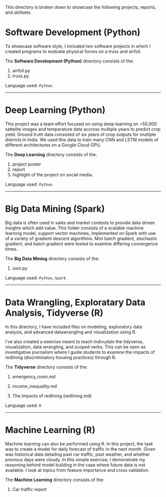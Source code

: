This directory is broken down to showcase the following projects, reports, and skillsets.

Software Development (Python)
=============================

To showcase software style, I included two software projects in which I created programs to evaluate physical forces on a truss and airfoil.

The **Software Development (Python)** directory consists of the:

1.  airfoil.py
2.  truss.py

Language used: `Python`

------------------------------------------------------------------------

Deep Learning (Python)
======================

This project was a team effort focused on using deep learning on ~50,000 sattelite images and temperature data accross multiple years to predict crop yield. Ground truth data consisted of six years of crop outputs for multiple districts in India. We used this data to train many CNN and LSTM models of different architectures on a Google Cloud GPU.

The **Deep Learning** directory consists of the:

1.  project poster
2.  report
3.  highlight of the project on social media.

Language used: `Python`

------------------------------------------------------------------------

Big Data Mining (Spark)
=======================

Big data is often used in sales and market contexts to provide data driven insights which add value. This folder consists of a scalable machine learning model, support vector machines, implemented on Spark with use of a variety of gradient descent algorithms. Mini batch gradient, stochastic gradient, and batch gradient were tested to examine differing convergence times.

The **Big Data Mining** directory consists of the:

1.  svm.py

Language used: `Python`, `Spark`

------------------------------------------------------------------------

Data Wrangling, Exploratary Data Analysis, Tidyverse (R)
========================================================

In this directory, I have included files on modeling, exploratory data analysis, and advanced datawrangling and visualization using R.

I've also created a exercise meant to teach indivudals the tidyverse, visualization, data wrangling, and scoped verbs. This can be seen as investigative journalism where I guide students to examine the impacts of redlining (discriminatory housing practices) through R.

The **Tidyverse** directory consists of the:

1.  emergency\_room.md

2.  income\_inequality.md

3.  The impacts of redlining (redlining.md)

Language used: `R`

------------------------------------------------------------------------

Machine Learning (R)
====================

Machine learning can also be performed using R. In this project, the task was to create a model for daily forecast of traffic in the next month. Given was historical data detailing past car traffic, past weather, and whether previous days were cloudy. In this simple exercise, I demonstrate my reasoning behind model building in the case where future data is not available. I look at topics from feature importance and cross validation.

The **Machine Learning** directory consists of the:

1.  Car traffic report

